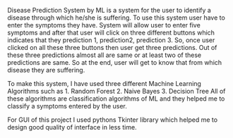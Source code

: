 Disease Prediction System by ML is a system for the user to identify a disease through which he/she is suffering. To use this system user have to enter the symptoms they have. System will allow user to enter five symptoms and after that user will click on three different buttons which indicates that they prediction 1, prediction2, prediction 3. So, once user clicked on all these three buttons then user get three predictions. Out of these three predictions almost all are same or at least two of these predictions are same. So at the end, user will get to know that from which disease they are suffering.

To make this system, 
I have used three different Machine Learning Algorithms such as 1. Random Forest 2. Naive Bayes 3. Decision Tree
All of these algorithms are classification algorithms of ML and they helped me to classify a symptoms entered by the user.

For GUI of this project I used pythons Tkinter library which helped me to design good quality of interface in less time. 


